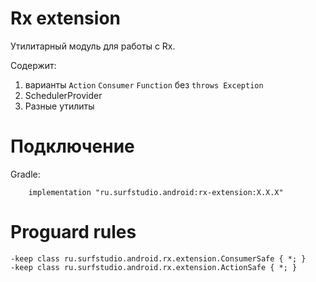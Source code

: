 # Rx extension
Утилитарный модуль для работы с Rx.

Содержит:
1. варианты `Action` `Consumer` `Function` без `throws Exception`
2. SchedulerProvider
3. Разные утилиты

# Подключение
Gradle:
```
    implementation "ru.surfstudio.android:rx-extension:X.X.X"
```

# Proguard rules
```
-keep class ru.surfstudio.android.rx.extension.ConsumerSafe { *; }
-keep class ru.surfstudio.android.rx.extension.ActionSafe { *; }
```